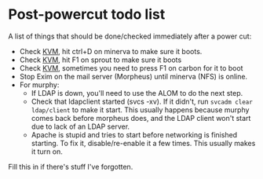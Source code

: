 # Post-powercut todo list

A list of things that should be done/checked immediately after a power cut:

- Check [KVM](/hardware/ipkvm), hit ctrl+D on minerva to make sure it boots.
- Check [KVM](/hardware/ipkvm), hit F1 on sprout to make sure it boots
- Check [KVM](/hardware/ipkvm), sometimes you need to press F1 on carbon for it to
  boot
- Stop Exim on the mail server (Morpheus) until minerva (NFS) is online.
- For murphy:
  - If LDAP is down, you'll need to use the ALOM to do the next step.
  - Check that ldapclient started (svcs -xv). If it didn't, run
    `svcadm clear ldap/client` to make it start. This usually happens because
    murphy comes back before morpheus does, and the LDAP client won't start due
    to lack of an LDAP server.
  - Apache is stupid and tries to start before networking is finished starting.
    To fix it, disable/re-enable it a few times. This usually makes it turn on.

Fill this in if there's stuff I've forgotten.
